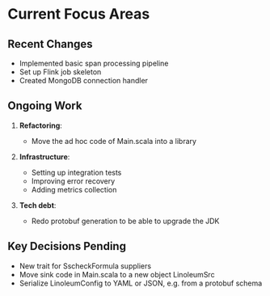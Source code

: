 # Current Focus Areas

## Recent Changes

- Implemented basic span processing pipeline
- Set up Flink job skeleton
- Created MongoDB connection handler

## Ongoing Work
1. **Refactoring**:
   - Move the ad hoc code of Main.scala into a library

2. **Infrastructure**:
   - Setting up integration tests
   - Improving error recovery
   - Adding metrics collection

3. **Tech debt**:
   - Redo protobuf generation to be able to upgrade the JDK

## Key Decisions Pending
- New trait for SscheckFormula suppliers
- Move sink code in Main.scala to a new object LinoleumSrc
- Serialize LinoleumConfig to YAML or JSON, e.g. from a protobuf schema
